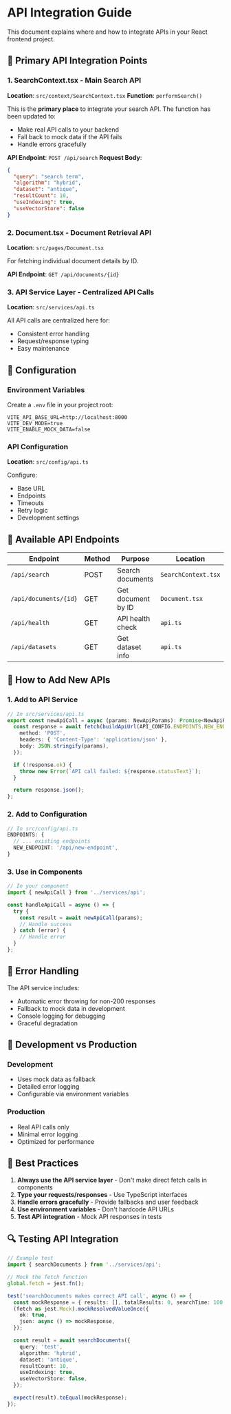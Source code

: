# API Integration Guide

This document explains where and how to integrate APIs in your React frontend project.

## 📍 **Primary API Integration Points**

### 1. **SearchContext.tsx** - Main Search API
**Location**: `src/context/SearchContext.tsx`
**Function**: `performSearch()`

This is the **primary place** to integrate your search API. The function has been updated to:
- Make real API calls to your backend
- Fall back to mock data if the API fails
- Handle errors gracefully

**API Endpoint**: `POST /api/search`
**Request Body**:
```json
{
  "query": "search term",
  "algorithm": "hybrid",
  "dataset": "antique",
  "resultCount": 10,
  "useIndexing": true,
  "useVectorStore": false
}
```

### 2. **Document.tsx** - Document Retrieval API
**Location**: `src/pages/Document.tsx`

For fetching individual document details by ID.

**API Endpoint**: `GET /api/documents/{id}`

### 3. **API Service Layer** - Centralized API Calls
**Location**: `src/services/api.ts`

All API calls are centralized here for:
- Consistent error handling
- Request/response typing
- Easy maintenance

## 🔧 **Configuration**

### Environment Variables
Create a `.env` file in your project root:
```env
VITE_API_BASE_URL=http://localhost:8000
VITE_DEV_MODE=true
VITE_ENABLE_MOCK_DATA=false
```

### API Configuration
**Location**: `src/config/api.ts`

Configure:
- Base URL
- Endpoints
- Timeouts
- Retry logic
- Development settings

## 📡 **Available API Endpoints**

| Endpoint | Method | Purpose | Location |
|----------|--------|---------|----------|
| `/api/search` | POST | Search documents | `SearchContext.tsx` |
| `/api/documents/{id}` | GET | Get document by ID | `Document.tsx` |
| `/api/health` | GET | API health check | `api.ts` |
| `/api/datasets` | GET | Get dataset info | `api.ts` |

## 🚀 **How to Add New APIs**

### 1. Add to API Service
```typescript
// In src/services/api.ts
export const newApiCall = async (params: NewApiParams): Promise<NewApiResponse> => {
  const response = await fetch(buildApiUrl(API_CONFIG.ENDPOINTS.NEW_ENDPOINT), {
    method: 'POST',
    headers: { 'Content-Type': 'application/json' },
    body: JSON.stringify(params),
  });

  if (!response.ok) {
    throw new Error(`API call failed: ${response.statusText}`);
  }

  return response.json();
};
```

### 2. Add to Configuration
```typescript
// In src/config/api.ts
ENDPOINTS: {
  // ... existing endpoints
  NEW_ENDPOINT: '/api/new-endpoint',
}
```

### 3. Use in Components
```typescript
// In your component
import { newApiCall } from '../services/api';

const handleApiCall = async () => {
  try {
    const result = await newApiCall(params);
    // Handle success
  } catch (error) {
    // Handle error
  }
};
```

## 🔄 **Error Handling**

The API service includes:
- Automatic error throwing for non-200 responses
- Fallback to mock data in development
- Console logging for debugging
- Graceful degradation

## 🧪 **Development vs Production**

### Development
- Uses mock data as fallback
- Detailed error logging
- Configurable via environment variables

### Production
- Real API calls only
- Minimal error logging
- Optimized for performance

## 📝 **Best Practices**

1. **Always use the API service layer** - Don't make direct fetch calls in components
2. **Type your requests/responses** - Use TypeScript interfaces
3. **Handle errors gracefully** - Provide fallbacks and user feedback
4. **Use environment variables** - Don't hardcode API URLs
5. **Test API integration** - Mock API responses in tests

## 🔍 **Testing API Integration**

```typescript
// Example test
import { searchDocuments } from '../services/api';

// Mock the fetch function
global.fetch = jest.fn();

test('searchDocuments makes correct API call', async () => {
  const mockResponse = { results: [], totalResults: 0, searchTime: 100 };
  (fetch as jest.Mock).mockResolvedValueOnce({
    ok: true,
    json: async () => mockResponse,
  });

  const result = await searchDocuments({
    query: 'test',
    algorithm: 'hybrid',
    dataset: 'antique',
    resultCount: 10,
    useIndexing: true,
    useVectorStore: false,
  });

  expect(result).toEqual(mockResponse);
});
``` 